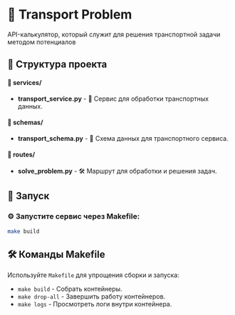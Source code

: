 
# 🚀 Transport Problem

API-калькулятор, который служит для решения транспортной задачи методом потенциалов 

## 📂 Структура проекта

#### 📂 services/
- **transport_service.py** - 🚚 Сервис для обработки транспортных данных.

#### 📂 schemas/
- **transport_schema.py** - 📜 Схема данных для транспортного сервиса.

#### 📂 routes/
- **solve_problem.py** - 🛠 Маршрут для обработки и решения задач.

## 🔧 Запуск

### ⚙️ Запустите сервис через Makefile:
   ```bash
   make build
   ```

## 🛠 Команды Makefile

Используйте `Makefile` для упрощения сборки и запуска:
- `make build` - Собрать контейнеры.
- `make drop-all` - Завершить работу контейнеров.
- `make logs` - Просмотреть логи внутри контейнера.
